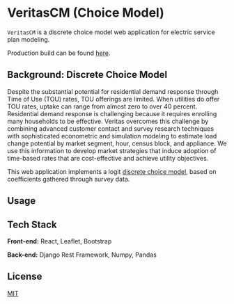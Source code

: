# VeritasCM (Choice Model)

`VeritasCM` is a discrete choice model web application for electric service plan modeling.

Production build can be found [here](https://veritaseconomics.netlify.app/).


## Background: Discrete Choice Model

Despite the substantial potential for residential demand response through Time of Use (TOU) rates, TOU offerings are limited. When utilities do offer TOU rates, uptake can range from almost zero to over 40 percent. Residential demand response is challenging because it requires enrolling many households to be effective. Veritas overcomes this challenge by combining advanced customer contact and survey research techniques with sophisticated econometric and simulation modeling to estimate load change potential by market segment, hour, census block, and appliance. We use this information to develop market strategies that induce adoption of time-based rates that are cost-effective and achieve utility objectives.

This web application implements a logit [discrete choice model](https://eml.berkeley.edu/books/train1201.pdf), based on coefficients gathered through survey data.

  
  
## Usage

  
## Tech Stack

**Front-end:** React, Leaflet, Bootstrap

**Back-end:** Django Rest Framework, Numpy, Pandas

  
## License

[MIT](https://choosealicense.com/licenses/mit/)

  